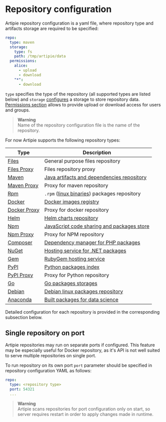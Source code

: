 # Repository configuration

Artipie repository configuration is a yaml file, where repository type and artifacts storage are required
to be specified:
```yaml
repo:
  type: maven
  storage: 
    type: fs
    path: /tmp/artipie/data
  permissions:
    alice:
      - upload
      - download
    "*":
      - download
```
`type` specifies the type of the repository (all supported types are listed below) and `storage` 
[configures](./Configuration-Storage.md) a storage to store repository data. [Permissions section](./Configuration-Repository-Permissions.md)
allows to provide upload or download access for users and groups. 

> **Warning**  
> Name of the repository configuration file is the name of the repository.

For now Artipie supports the following repository types:

| Type  | Description   |
|---|---|
| [Files](./repositories/file.md) | General purpose files repository |
| [Files Proxy](./repositories/file-proxy-mirror.md) | Files repository proxy |
| [Maven](./repositories/maven.md) | [Java artifacts and dependencies repository](https://maven.apache.org/what-is-maven.html) |
| [Maven Proxy](./repositories/maven-proxy.md) | Proxy for maven repository |
| [Rpm](./repositories/rpm.md) | `.rpm` ([linux binaries](https://rpm-packaging-guide.github.io/)) packages repository |
| [Docker](./repositories/docker.md) | [Docker images registry](https://docs.docker.com/registry/) |
| [Docker Proxy](./repositories/docker-proxy.md) | Proxy for docker repository |
| [Helm](./repositories/helm.md) | [Helm charts repository](https://helm.sh/docs/topics/chart_repository/) |
| [Npm](./repositories/npm.md) | [JavaScript code sharing and packages store](https://www.npmjs.com/) |
| [Npm Proxy](./repositories/npm-proxy.md) | Proxy for NPM repository |
| [Composer](./repositories/composer.md) | [Dependency manager for PHP packages](https://getcomposer.org/) |
| [NuGet](./repositories/nuget.md) | [Hosting service for .NET packages](https://www.nuget.org/packages) |
| [Gem](./repositories/gem.md) | [RubyGem hosting service](https://rubygems.org/) |
| [PyPI](./repositories/pypi.md) | [Python packages index](https://pypi.org/) |
| [PyPI Proxy](./repositories/pypi-proxy.md) | Proxy for Python repository |
| [Go](./repositories/go.md) | [Go packages storages](https://golang.org/cmd/go/#hdr-Module_proxy_protocol) |
| [Debian](./repositories/debian.md) | [Debian linux packages repository](https://wiki.debian.org/DebianRepository/Format) |
| [Anaconda](./repositories/anaconda.md) | [Built packages for data science](https://www.anaconda.com/) |

Detailed configuration for each repository is provided in the corresponding subsection below.

## Single repository on port

Artipie repositories may run on separate ports if configured.
This feature may be especially useful for Docker repository,
as it's API is not well suited to serve multiple repositories on single port.

To run repository on its own port
`port` parameter should be specified in repository configuration YAML as follows:

```yaml
repo:
  type: <repository type>
  port: 54321
  ...
```

> **Warning**  
> Artipie scans repositories for port configuration only on start, 
> so server requires restart in order to apply changes made in runtime.
